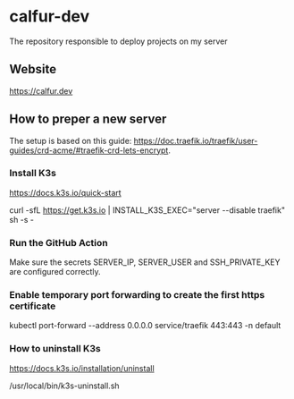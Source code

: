 # calfur-dev

The repository responsible to deploy projects on my server

## Website

https://calfur.dev

## How to preper a new server

The setup is based on this guide: https://doc.traefik.io/traefik/user-guides/crd-acme/#traefik-crd-lets-encrypt.

### Install K3s

https://docs.k3s.io/quick-start

curl -sfL https://get.k3s.io | INSTALL_K3S_EXEC="server --disable traefik" sh -s -

### Run the GitHub Action

Make sure the secrets SERVER_IP, SERVER_USER and SSH_PRIVATE_KEY are configured correctly.

### Enable temporary port forwarding to create the first https certificate

kubectl port-forward --address 0.0.0.0 service/traefik 443:443 -n default

### How to uninstall K3s

https://docs.k3s.io/installation/uninstall

/usr/local/bin/k3s-uninstall.sh
